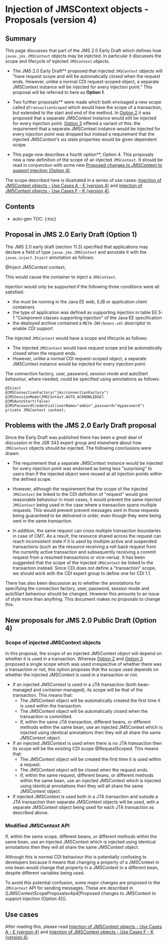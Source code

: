 # Injection of JMSContext objects - Proposals (version 4)

## Summary 

This page discusses that part of the JMS 2.0 Early Draft which defines how `javax.jms.JMSContext` objects may be injected.   In particular it discusses the scope and lifecycle of injected `JMSContext` objects. 

  * The JMS 2.0 Early Draft** proposed that injected `JMSContext` objects will "have request scope and will be automatically closed when the request ends. However, unlike a normal CDI request-scoped object, a separate JMSContext instance will be injected for every injection point." This proposal will be referred to here as **Option 1**.

  * Two further proposals** were made which both envisaged a new scope called `@TransactionScoped` which would have the scope of a transaction, but extended to the start and end of the method. In [Option 2](/jms-spec/pages/JMSContextScopeProposals#option-2) it was proposed that a separate JMSContext instance would still be injected for every injection point. [Option 3](/jms-spec/pages/JMSContextScopeProposals#option-3) offered a variant of this: the requirement that a separate JMSContext instance would be injected for every injection point was dropped but instead a requirement that the injected JMSContext's six state properties would be given dependent scope.

  * This page now describes a fourth option**, Option 4. This proposals new a new definition of the scope of an injected `JMSContext`.  It should be read in conjunction with some new  [Proposed changes to JMSContext to support injection (Option 4)](/jms-spec/pages/JMSContextScopeProposalsv4p4).

The scope described here is illustrated in a series of use cases:  [Injection of JMSContext objects - Use Cases A - E (version 4)](/jms-spec/pages/JMSContextScopeProposalsv4p2) and [Injection of JMSContext objects - Use Cases F - K (version 4)](/jms-spec/pages/JMSContextScopeProposalsv4p3).

## Contents

* auto-gen TOC:
{:toc}

## Proposal in JMS 2.0 Early Draft (Option 1) 

The JMS 2.0 early draft (section 11.3) specified that applications may declare a field of type `javax.jms.JMSContext` and annotate it with the `javax.inject.Inject` annotation as follows:

 @Inject JMSContext context;

This would cause the container to inject a `JMSContext`. 

Injection would only be supported if the following three conditions were all satisfied:
* the must be running in the Java EE web, EJB or application client containers  
* the type of application was defined as supporting injection in table EE.5-1 "Component classes supporting injection" of the Java EE specification  
* the deployed archive contained a `META-INF/beans.xml` descriptor to enable CDI support

The injected `JMSContext` would have a scope and lifecycle as follows:

* The injected `JMSContext` would have request scope and be automatically closed when the request ends. 
* However, unlike a normal CDI request-scoped object, a separate JMSContext instance would be injected for every injection point.

The connection factory, user, password, session mode and autoStart behaviour, where needed, could  be specified using annotations as follows:
```
@Inject
@JMSConnectionFactory("jms/connectionFactory") 
@JMSSessionMode(JMSContext.AUTO_ACKNOWLEDGE)
@JMSAutoStart(false)
@JMSPasswordCredential(userName="admin",password="mypassword")
private JMSContext context;
```

## Problems with the JMS 2.0 Early Draft proposal 

Since the Early Draft was published there has been a great deal of discussion in the JSR 343 expert group and elsewhere about how `JMSContext` objects should be injected. The following conclusions were drawn:

* The requirement that a separate JMSContext instance would be injected for every injection point was endorsed as being less "surprising"  to users than if the injected object were reused at all injection points within the defined scope. 

* However, although the requirement that the scope of the injected `JMSContext` be linked to the CDI definition of "request" would give reasonable behaviour in most cases, it would prevent the same injected `JMSContext` being used in the case where a transaction spans multiple requests. This would prevent prevent messages sent in those requests being guaranteed to be delivered in order, even though they were being sent in the same transaction.

* In addition, the same request can cross multiple transaction boundaries in case of CMT. As a result, the resource shared across the request can reach inconsistent state if it is used by multiple active and suspended transactions (such as the resource receiving a roll-back request from the currently active transaction and subsequently receiving a commit request from a resumed transactions or vice-versa). It has been suggested that the scope of the injected  `JMSContext` be linked to the transaction instead. Since CDI does not define a "transaction" scope, we should work with the CDI expert group to define one for CDI 1.1. 

There has also been discussion as to whether the annotations for specifying the connection factory, user, password, session mode and autoStart behaviour should be changed. However this amounts to an issue of style more than anything. This document makes no proposals to change this.

## New proposals for JMS 2.0 Public Draft (Option 4) 

### Scope of injected JMSContext objects
In this proposal, the scope of an injected JMSContext object will depend on whether it is used in a transaction. Whereas  [Option 2](/jms-spec/pages/JMSContextScopeProposals#option-2) and  [Option 3](/jms-spec/pages/JMSContextScopeProposals#option-3) proposed a single scope which was used irrespective of whether there was a transaction or not, this option proposes that the scope used depends on whether the injected JMSContext is used in a transaction or not.

* If an injected JMSContext is used in a JTA transaction (both bean-managed and container-managed), its scope will be that of the transaction. This means that:
  * The JMSContext object will be automatically created the first time it is used within the transaction.
  * The JMSContext object will be automatically closed when the transaction is committed.
  * If, within the same JTA transaction, different beans, or different methods within the same bean, use an injected JMSContext which is injected using identical annotations then they will all share the same JMSContext object.
* If an injected JMSContext is used when there is no JTA transaction then its scope will be the existing CDI scope @RequestScoped. This means that:
  * The JMSContext object will be created the first time it is used within a request.
  * The JMSContext object will be closed when the request ends.
  * If, within the same request, different beans, or different methods within the same bean, use an injected JMSContext which is injected using identical annotations then they will all share the same JMSContext object.
* If injected JMSContext is used both in a JTA transaction and outside a JTA transaction then separate JMSContext objects will be used, with a separate JMSContext object being used for each JTA transaction as described above.

### Modified JMSContext API

If, within the same scope, different beans, or different methods within the same bean, use an injected JMSContext which is injected using identical annotations then they will all share the same JMSContext object.

Although this is normal CDI behaviour this is potentially confusing to developers because it means that changing a property of a JMSContext in one bean would change that property in a JMSContext in a different bean, despite different variables being used.  

To avoid this potential confusion,  some major changes are proposed to the `JMSContext` API for sending messages. These are described in  [[JMSContextScopeProposalsv4p4|Proposed changes to JMSContext to support injection (Option 4)]].

## Use cases 

After reading this, please read  [Injection of JMSContext objects - Use Cases A - E (version 4)](/jms-spec/[ages/JMSContextScopeProposalsv4p2) and [Injection of JMSContext objects - Use Cases F - K (version 4)](/jms-spec/[ages/JMSContextScopeProposalsv4p2).

